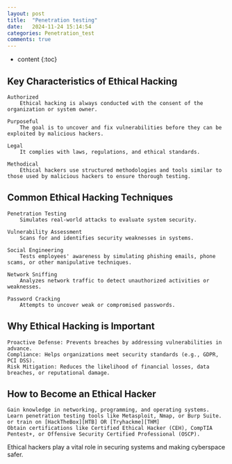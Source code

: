 ```yaml
---
layout: post
title:  "Penetration testing"
date:   2024-11-24 15:14:54
categories: Penetration_test
comments: true
---
```

* content
{:toc}
## Key Characteristics of Ethical Hacking
    
	Authorized
		Ethical hacking is always conducted with the consent of the organization or system owner.
    
	Purposeful
        The goal is to uncover and fix vulnerabilities before they can be exploited by malicious hackers.
    
	Legal
        It complies with laws, regulations, and ethical standards.
    
	Methodical
        Ethical hackers use structured methodologies and tools similar to those used by malicious hackers to ensure thorough testing.

## Common Ethical Hacking Techniques

    Penetration Testing
        Simulates real-world attacks to evaluate system security.

    Vulnerability Assessment
        Scans for and identifies security weaknesses in systems.

    Social Engineering
        Tests employees' awareness by simulating phishing emails, phone scams, or other manipulative techniques.

    Network Sniffing
        Analyzes network traffic to detect unauthorized activities or weaknesses.

    Password Cracking
        Attempts to uncover weak or compromised passwords.

## Why Ethical Hacking is Important

    Proactive Defense: Prevents breaches by addressing vulnerabilities in advance.
    Compliance: Helps organizations meet security standards (e.g., GDPR, PCI DSS).
    Risk Mitigation: Reduces the likelihood of financial losses, data breaches, or reputational damage.

## How to Become an Ethical Hacker

    Gain knowledge in networking, programming, and operating systems.
    Learn penetration testing tools like Metasploit, Nmap, or Burp Suite.
	or train on [HackTheBox][HTB] OR [Tryhackme][THM]
    Obtain certifications like Certified Ethical Hacker (CEH), CompTIA Pentest+, or Offensive Security Certified Professional (OSCP).

Ethical hackers play a vital role in securing systems and making cyberspace safer.



[HTB]: https://www.hackthebox.com/
[THM]: https://tryhackme.com/